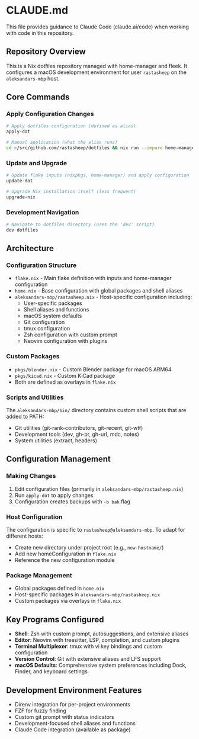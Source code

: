 # CLAUDE.md

This file provides guidance to Claude Code (claude.ai/code) when working with code in this repository.

## Repository Overview

This is a Nix dotfiles repository managed with home-manager and fleek. It configures a macOS development environment for user `rastasheep` on the `aleksandars-mbp` host.

## Core Commands

### Apply Configuration Changes
```bash
# Apply dotfiles configuration (defined as alias)
apply-dot

# Manual application (what the alias runs)
cd ~/src/github.com/rastasheep/dotfiles && nix run --impure home-manager/master -- -b bak switch --flake .#rastasheep@aleksandars-mbp
```

### Update and Upgrade
```bash
# Update flake inputs (nixpkgs, home-manager) and apply configuration
update-dot

# Upgrade Nix installation itself (less frequent)
upgrade-nix
```

### Development Navigation
```bash
# Navigate to dotfiles directory (uses the 'dev' script)
dev dotfiles
```

## Architecture

### Configuration Structure
- `flake.nix` - Main flake definition with inputs and home-manager configuration
- `home.nix` - Base configuration with global packages and shell aliases
- `aleksandars-mbp/rastasheep.nix` - Host-specific configuration including:
  - User-specific packages
  - Shell aliases and functions
  - macOS system defaults
  - Git configuration
  - tmux configuration
  - Zsh configuration with custom prompt
  - Neovim configuration with plugins

### Custom Packages
- `pkgs/blender.nix` - Custom Blender package for macOS ARM64
- `pkgs/kicad.nix` - Custom KiCad package 
- Both are defined as overlays in `flake.nix`

### Scripts and Utilities
The `aleksandars-mbp/bin/` directory contains custom shell scripts that are added to PATH:
- Git utilities (git-rank-contributors, git-recent, git-wtf)
- Development tools (dev, gh-pr, gh-url, mdc, notes)
- System utilities (extract, headers)

## Configuration Management

### Making Changes
1. Edit configuration files (primarily in `aleksandars-mbp/rastasheep.nix`)
2. Run `apply-dot` to apply changes
3. Configuration creates backups with `-b bak` flag

### Host Configuration
The configuration is specific to `rastasheep@aleksandars-mbp`. To adapt for different hosts:
- Create new directory under project root (e.g., `new-hostname/`)
- Add new homeConfiguration in `flake.nix`
- Reference the new configuration module

### Package Management
- Global packages defined in `home.nix`
- Host-specific packages in `aleksandars-mbp/rastasheep.nix`
- Custom packages via overlays in `flake.nix`

## Key Programs Configured
- **Shell**: Zsh with custom prompt, autosuggestions, and extensive aliases
- **Editor**: Neovim with treesitter, LSP, completion, and custom plugins
- **Terminal Multiplexer**: tmux with vi key bindings and custom configuration
- **Version Control**: Git with extensive aliases and LFS support
- **macOS Defaults**: Comprehensive system preferences including Dock, Finder, and keyboard settings

## Development Environment Features
- Direnv integration for per-project environments
- FZF for fuzzy finding
- Custom git prompt with status indicators
- Development-focused shell aliases and functions
- Claude Code integration (available as package)